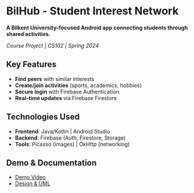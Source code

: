 # BilHub - Student Interest Network  
**A Bilkent University-focused Android app connecting students through shared activities.**  

 *Course Project | CS102 | Spring 2024*  

## Key Features  
- **Find peers** with similar interests  
- **Create/join activities** (sports, academics, hobbies)  
- **Secure login** with Firebase Authentication  
- **Real-time updates** via Firebase Firestore  

## Technologies Used  
- **Frontend**: Java/Kotlin | Android Studio  
- **Backend**: Firebase (Auth, Firestore, Storage)  
- **Tools**: Picasso (images) | OkHttp (networking)  

## Demo & Documentation  
- [Demo Video](https://www.youtube.com/watch?v=J15q4ea73Vc&t=3s)  
- [Design & UML](https://docs.google.com/document/d/1IRnAY1OPxd-MCqCD_r9-OMOzHXN-pvUDNx9DOCVAEXA/edit?tab=t.0)  

